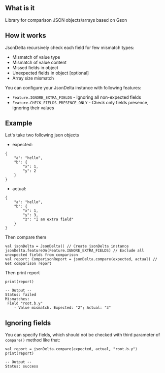 ## What is it
Library for comparison JSON objects/arrays based on Gson

## How it works
JsonDelta recursively check each field for few mismatch types:
- Mismatch of value type
- Mismatch of value content
- Missed fields in object
- Unexpected fields in object [optional]
- Array size mismatch

You can configure your JsonDelta instance with following features:
- `Feature.IGNORE_EXTRA_FIELDS` - Ignoring all non-expected fields
- `Feature.CHECK_FIELDS_PRESENCE_ONLY` - Check only fields presence, ignoring their values

## Example
Let's take two following json objects  
- expected:
```
{
    "a": "hello",
    "b": {
        "x": 1,
        "y": 2
    }
}
```
- actual:
```
{
    "a": "hello",
    "b": {
        "x": 1,
        "y": 3,
        "z": "I am extra field"
    }
}
```
Then compare them
```
val jsonDelta = JsonDelta() // Create jsonDelta instance
jsonDelta.featureOn(Feature.IGNORE_EXTRA_FIELDS) // Exclude all unexpected fields from comparison
val report: ComparisonReport = jsonDelta.compare(expected, actual) // Get comparison report
```
Then print report
```
print(report)

-- Output --
Status: failed
Mismatches:
 Field "root.b.y"
    - Value mismatch. Expected: "2"; Actual: "3"
```
## Ignoring fields
You can specify fields, which should not be checked with third parameter of `compare()` method like that:
```
val report = jsonDelta.compare(expected, actual, "root.b.y")
print(report)

-- Output --
Status: success
```
